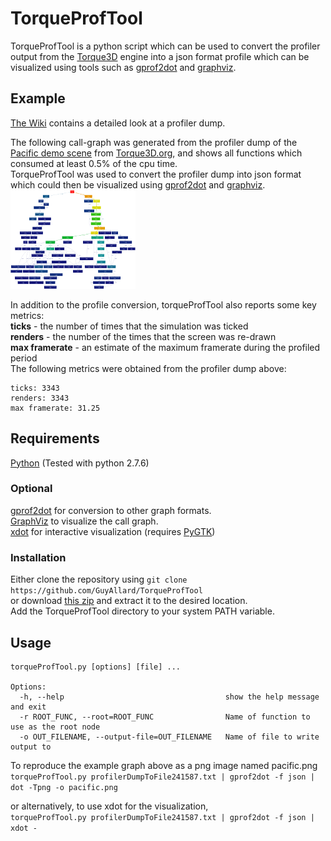 # TorqueProfTool
TorqueProfTool is a python script which can be used to convert the profiler output from the [Torque3D](https://github.com/GarageGames/Torque3D) engine into a json format profile which can be visualized using tools such as [gprof2dot](https://github.com/jrfonseca/gprof2dot) and [graphviz](http://www.graphviz.org).

## Example  
[The Wiki](wiki) contains a detailed look at a profiler dump.  

The following call-graph was generated from the profiler dump of the [Pacific demo scene](http://torque3d.wdfiles.com/local--files/communityproject%3Aperformance%3Aprofiling-and-optimisation/profilerDumpToFile241587.txt) from [Torque3D.org](http://torque3d.org), and shows all functions which consumed at least 0.5% of the cpu time.  
TorqueProfTool was used to convert the profiler dump into json format which could then be visualized using [gprof2dot](https://github.com/jrfonseca/gprof2dot) and [graphviz](http://www.graphviz.org).  
[![pacific call graph](examples/pacific_full_thumb.png)](examples/pacific_full.png?raw=true)  
  
In addition to the profile conversion, torqueProfTool also reports some key metrics:  
**ticks**         - the number of times that the simulation was ticked  
**renders**       - the number of the times that the screen was re-drawn  
**max framerate** - an estimate of the maximum framerate during the profiled period  
The following metrics were obtained from the profiler dump above:  
```
ticks: 3343
renders: 3343
max framerate: 31.25
```
  
  
## Requirements
[Python](http://www.python.org) (Tested with python 2.7.6)
  
### Optional
[gprof2dot](https://github.com/jrfonseca/gprof2dot) for conversion to other graph formats.  
[GraphViz](http://www.graphviz.org) to visualize the call graph.  
[xdot](https://github.com/jrfonseca/xdot.py) for interactive visualization (requires [PyGTK](http://www.pygtk.org))  
### Installation
Either clone the repository using `git clone https://github.com/GuyAllard/TorqueProfTool`  
or download [this zip](https://github.com/GuyAllard/TorqueProfTool/archive/master.zip) and extract it to the desired location.  
Add the TorqueProfTool directory to your system PATH variable.
  
## Usage
```
torqueProfTool.py [options] [file] ...

Options:
  -h, --help                                    show the help message and exit
  -r ROOT_FUNC, --root=ROOT_FUNC                Name of function to use as the root node
  -o OUT_FILENAME, --output-file=OUT_FILENAME   Name of file to write output to
```
  
To reproduce the example graph above as a png image named pacific.png  
`torqueProfTool.py profilerDumpToFile241587.txt | gprof2dot -f json | dot -Tpng -o pacific.png`  

or alternatively, to use xdot for the visualization,  
`torqueProfTool.py profilerDumpToFile241587.txt | gprof2dot -f json | xdot -`  

  
